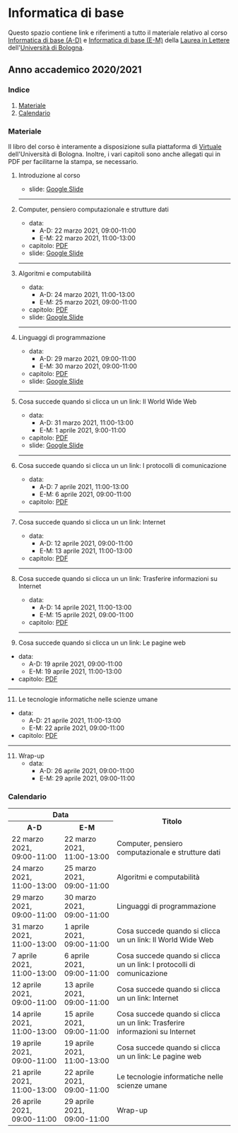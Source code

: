 # Informatica di base

Questo spazio contiene link e riferimenti a tutto il materiale relativo al corso [Informatica di base (A-D)](https://www.unibo.it/it/didattica/insegnamenti/insegnamento/2020/458983) e [Informatica di base (E-M)](https://www.unibo.it/it/didattica/insegnamenti/insegnamento/2020/458984) della [Laurea in Lettere](https://corsi.unibo.it/laurea/lettere) dell'[Università di Bologna](http://www.unibo.it).


## Anno accademico 2020/2021

### Indice

1. [Materiale](#materiale)
2. [Calendario](#calendario)

### Materiale

Il libro del corso è interamente a disposizione sulla piattaforma di [Virtuale](https://virtuale.unibo.it) dell'Università di Bologna. Inoltre, i vari capitoli sono anche allegati qui in PDF per facilitarne la stampa, se necessario.

1. Introduzione al corso
   * slide: [Google Slide](https://tinyurl.com/bi1819-00)
   <hr />
   
2. Computer, pensiero computazionale e strutture dati
   * data:
     * A-D: 22 marzo 2021, 09:00-11:00
     * E-M: 22 marzo 2021, 11:00-13:00
   * capitolo:  [PDF](https://basic-inf.github.io/2020-2021/chapters/01.pdf)
   * slide: [Google Slide](https://tinyurl.com/bi1819-01)
   <hr />

3. Algoritmi e computabilità
   * data:
     * A-D: 24 marzo 2021, 11:00-13:00
     * E-M: 25 marzo 2021, 09:00-11:00
   * capitolo:  [PDF](https://basic-inf.github.io/2020-2021/chapters/02.pdf)
   * slide: [Google Slide](https://tinyurl.com/bi1819-02)
   <hr />

4. Linguaggi di programmazione
   * data:
     * A-D: 29 marzo 2021, 09:00-11:00
     * E-M: 30 marzo 2021, 09:00-11:00
   * capitolo:  [PDF](https://basic-inf.github.io/2020-2021/chapters/03.pdf)
   * slide: [Google Slide](https://tinyurl.com/bi1819-03)
   <hr />

5. Cosa succede quando si clicca un un link: Il World Wide Web
   * data:
     * A-D: 31 marzo 2021, 11:00-13:00
     * E-M: 1 aprile 2021, 9:00-11:00
   * capitolo:  [PDF](https://basic-inf.github.io/2020-2021/chapters/04.pdf)
   * slide: [Google Slide](https://tinyurl.com/bi1819-04)
   <hr />

6. Cosa succede quando si clicca un un link: I protocolli di comunicazione
   * data:
     * A-D: 7 aprile 2021, 11:00-13:00
     * E-M: 6 aprile 2021, 09:00-11:00
   * capitolo:  [PDF](https://basic-inf.github.io/2020-2021/chapters/05.pdf)
   <hr />

7. Cosa succede quando si clicca un un link: Internet
   * data:
     * A-D: 12 aprile 2021, 09:00-11:00
     * E-M: 13 aprile 2021, 11:00-13:00
   * capitolo:  [PDF](https://basic-inf.github.io/2020-2021/chapters/06.pdf)
   <hr />

8. Cosa succede quando si clicca un un link: Trasferire informazioni su Internet
   * data:
     * A-D: 14 aprile 2021, 11:00-13:00
     * E-M: 15 aprile 2021, 09:00-11:00
   * capitolo:  [PDF](https://basic-inf.github.io/2020-2021/chapters/07.pdf)
   <hr />

9.  Cosa succede quando si clicca un un link: Le pagine web
   * data:
     * A-D: 19 aprile 2021, 09:00-11:00
     * E-M: 19 aprile 2021, 11:00-13:00
   * capitolo:  [PDF](https://basic-inf.github.io/2020-2021/chapters/08.pdf)
   <hr />

11. Le tecnologie informatiche nelle scienze umane
   * data:
     * A-D: 21 aprile 2021, 11:00-13:00
     * E-M: 22 aprile 2021, 09:00-11:00
   * capitolo:  [PDF](https://basic-inf.github.io/2020-2021/chapters/09.pdf)
   <hr />

11. Wrap-up
    * data:
      * A-D: 26 aprile 2021, 09:00-11:00
      * E-M: 29 aprile 2021, 09:00-11:00
   

### Calendario

<table>
    <tr><th colspan="2">Data</th><th rowspan="2">Titolo</th></tr>
    <tr><th>A-D</th><th>E-M</th></tr>
    <tr><td>22 marzo 2021, 09:00-11:00</td><td>22 marzo 2021, 11:00-13:00</td><td>Computer, pensiero computazionale e strutture dati</td></tr>
    <tr><td>24 marzo 2021, 11:00-13:00</td><td>25 marzo 2021, 09:00-11:00</td><td>Algoritmi e computabilità</td></tr>
    <tr><td>29 marzo 2021, 09:00-11:00</td><td>30 marzo 2021, 09:00-11:00</td><td>Linguaggi di programmazione</td></tr>
    <tr><td>31 marzo 2021, 11:00-13:00</td><td>1 aprile 2021, 09:00-11:00</td><td>Cosa succede quando si clicca un un link: Il World Wide Web</td></tr>
    <tr><td>7 aprile 2021, 11:00-13:00</td><td>6 aprile 2021, 09:00-11:00</td><td>Cosa succede quando si clicca un un link: I protocolli di comunicazione</td></tr>
    <tr><td>12 aprile 2021, 09:00-11:00</td><td>13 aprile 2021, 09:00-11:00</td><td>Cosa succede quando si clicca un un link: Internet</td></tr>
    <tr><td>14 aprile 2021, 11:00-13:00</td><td>15 aprile 2021, 09:00-11:00</td><td>Cosa succede quando si clicca un un link: Trasferire informazioni su Internet</td></tr>
    <tr><td>19 aprile 2021, 09:00-11:00</td><td>19 aprile 2021, 11:00-13:00</td><td>Cosa succede quando si clicca un un link: Le pagine web</td></tr>
    <tr><td>21 aprile 2021, 11:00-13:00</td><td>22 aprile 2021, 09:00-11:00</td><td>Le tecnologie informatiche nelle scienze umane</td></tr>
    <tr><td>26 aprile 2021, 09:00-11:00</td><td>29 aprile 2021, 09:00-11:00</td><td>Wrap-up</td></tr>
</table>
